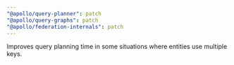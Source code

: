 ```yaml
---
"@apollo/query-planner": patch
"@apollo/query-graphs": patch
"@apollo/federation-internals": patch
---
```


Improves query planning time in some situations where entities use multiple keys.
  